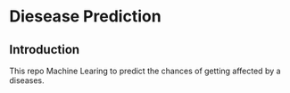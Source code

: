 # Diesease Prediction
## Introduction
This repo Machine Learing to predict the chances of getting affected by a diseases. 
